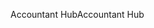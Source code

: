 <span data-ttu-id="7f850-101">Accountant Hub</span><span class="sxs-lookup"><span data-stu-id="7f850-101">Accountant Hub</span></span>
